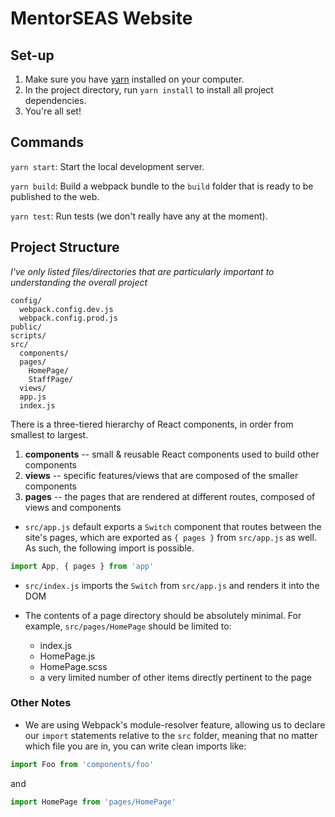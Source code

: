 # MentorSEAS Website

## Set-up

1. Make sure you have [yarn](https://yarnpkg.com/en/) installed on your computer.
2. In the project directory, run `yarn install` to install all project dependencies.
3. You're all set!

## Commands

`yarn start`: Start the local development server.

`yarn build`: Build a webpack bundle to the `build` folder that is ready to be published to the web.

`yarn test`: Run tests (we don't really have any at the moment).


## Project Structure
*I've only listed files/directories that are particularly important to understanding the overall project*
```
config/
  webpack.config.dev.js
  webpack.config.prod.js
public/
scripts/
src/
  components/
  pages/
    HomePage/
    StaffPage/
  views/
  app.js
  index.js
```

There is a three-tiered hierarchy of React components, in order from smallest to largest.
1. **components** -- small & reusable React components used to build other components
2. **views** -- specific features/views that are composed of the smaller components
3. **pages** -- the pages that are rendered at different routes, composed of views and components


* `src/app.js` default exports a `Switch` component that routes between the site's pages, which are exported as `{ pages }` from `src/app.js` as well. As such, the following import is possible.

```js
import App, { pages } from 'app'
```

* `src/index.js` imports the `Switch` from `src/app.js` and renders it into the DOM

* The contents of a page directory should be absolutely minimal. For example,  `src/pages/HomePage` should be limited to:
  * index.js
  * HomePage.js
  * HomePage.scss
  * a very limited number of other items directly pertinent to the page

### Other Notes

* We are using Webpack's module-resolver feature, allowing us to declare our `import` statements relative to the `src` folder, meaning that no matter which file you are in, you can write clean imports like:

```js
import Foo from 'components/foo'
```
and
```js
import HomePage from 'pages/HomePage'
```

